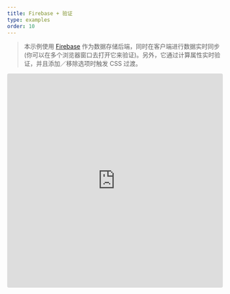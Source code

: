 ```yaml
---
title: Firebase + 验证
type: examples
order: 10
---
```


> 本示例使用 [Firebase](https://firebase.google.com/) 作为数据存储后端，同时在客户端进行数据实时同步 (你可以在多个浏览器窗口去打开它来验证)。另外，它通过计算属性实时验证，并且添加／移除选项时触发 CSS 过渡。

<iframe src="https://codesandbox.io/embed/github/vuejs/v2.vuejs.rg/tree/master/src/v2/examples/vue-20-firebase-validation?codemirror=1&hidedevtools=1&hidenavigation=1&theme=light" style="width:100%; height:500px; border:0; border-radius: 4px; overflow:hidden;" title="vue-20-template-compilation" allow="geolocation; microphone; camera; midi; vr; accelerometer; gyroscope; payment; ambient-light-sensor; encrypted-media; usb" sandbox="allow-modals allow-forms allow-popups allow-scripts allow-same-origin"></iframe>
